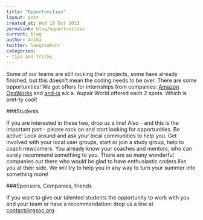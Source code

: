 ```yaml
---
title: "Opportunities"
layout: post
created_at: Wed 10 Oct 2013
permalink: blog/opportunities
current: blog
author: Anika
twitter: langziehohr
categories:
- tips-and-tricks
---
```


Some of our teams are still rocking their projects, some have already finished, but this doesn't mean the coding needs to be over. There are some opportunities! We got offers for internships from companies: 
[Amazon OpsWorks](http://aws.amazon.com/de/opsworks/) and [and-is](http://www.and-is.de/) a.k.a. Aupair World  offered each 2 spots. Which is pret-ty cool! 

###Students

If you are interested in these two, drop us a line!
Also - and this is the important part - please rock on and start looking for opportunities. Be active!
Look around and ask your local communities to help you. Get involved with your local user groups, start or join a study group, help to coach newcomers. You already know your coaches and mentors, who can surely recommend something to you. There are so many wonderful companies out there who would be glad to have enthusiastic coders like you at their side. We will try to help you in any way to turn your summer into something more!

###Sponsors, Companies, friends

If you want to give our talented students the opportunity to work with you and your team or have a recommendation: drop us a line at [contact@rgsoc.org](mailto:contact@rgsoc.org)

